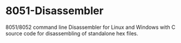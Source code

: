 # 8051-Disassembler
8051/8052 command line Disassembler for Linux and Windows with C source code for disassembling of standalone hex files.
